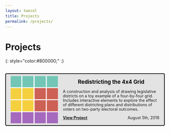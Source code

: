 ```yaml
---
layout: twocol
title: Projects
permalink: /projects/
---
```



# Projects
{: style="color:#800000;" :}

<br/>


<!-- <div style="border: 4px solid black; border-radius: 6px; padding: 25px">
	<h1> GERRYMANDERING? </h1> -->
<div style="border: 2px solid black;border-radius: 4px; background: #e3e3e3; position:relative;">
    <div style="width: 165px; height:150px; float: left; position: absolute; top: 0; bottom: 0; margin: auto;">
        <img src="/metagraph/imgs/fillgrid.png" width="150" style="transform: translate(15px,0px);" />
    </div>
	<div style="margin-left: 165px; padding: 15px; ">
	    <h2 style="font-size:1.2em; margin-top:0px; text-align:center; word-break: break-all; hyphens: auto; color:$text-color">
	    	<a href="/metagraph/metagrid" style="color: black; text-decoration: none;" >Redistricting the 4x4 Grid</a>
	    </h2>
	    <p style="color: $text-color; margin: 0 0 15px 0; font-size: 0.9em; line-height: 110%;">
	        A construction and analysis of drawing legislative districts on a toy example of a four-by-four grid.  Includes interactive elements to explore the effect of different districting plans and distributions of voters on two-party electoral outcomes.
	        <br/><br/>
	        <a href="/metagraph/metagrid" style="float: left"><b>
	        	View Project
	        </b></a>
	        <span style="float: right;">August 5th, 2018</span>
	    </p>
	</div>
</div>
<!-- </div> -->
